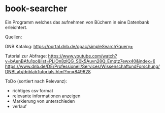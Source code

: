 # book-searcher
Ein Programm welches das aufnehmen von Büchern in eine Datenbank erleichtert.

Quellen:


DNB Katalog:           https://portal.dnb.de/opac/simpleSearch?query=

Tutorial zur Abfrage:  https://www.youtube.com/watch?v=bAenBAfu1po&list=PLiOn8zIQG_S0k5Auvn28Q_Emqtz7ewx40&index=6
                       https://www.dnb.de/DE/Professionell/Services/WissenschaftundForschung/DNBLab/dnblabTutorials.html?nn=849628

ToDo (sortiert nach Relevanz):

- richtiges csv format
- relevante informationen anzeigen
- Markierung von unterschieden
- verlauf
